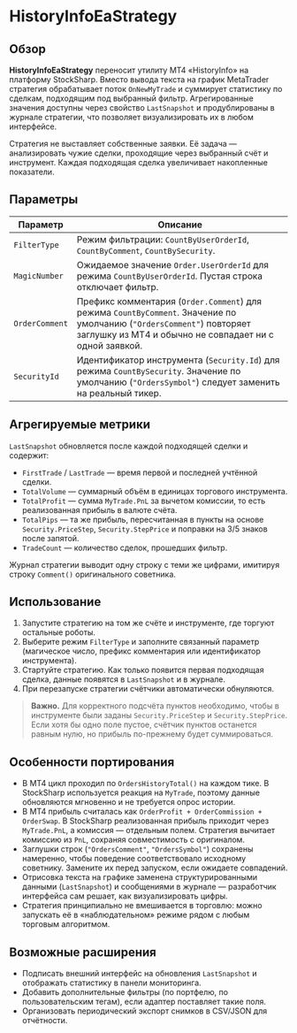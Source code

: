# HistoryInfoEaStrategy

## Обзор
**HistoryInfoEaStrategy** переносит утилиту MT4 «HistoryInfo» на платформу StockSharp. Вместо вывода текста на график MetaTrader стратегия обрабатывает поток `OnNewMyTrade` и суммирует статистику по сделкам, подходящим под выбранный фильтр. Агрегированные значения доступны через свойство `LastSnapshot` и продублированы в журнале стратегии, что позволяет визуализировать их в любом интерфейсе.

Стратегия не выставляет собственные заявки. Её задача — анализировать чужие сделки, проходящие через выбранный счёт и инструмент. Каждая подходящая сделка увеличивает накопленные показатели.

## Параметры
| Параметр | Описание |
|----------|----------|
| `FilterType` | Режим фильтрации: `CountByUserOrderId`, `CountByComment`, `CountBySecurity`. |
| `MagicNumber` | Ожидаемое значение `Order.UserOrderId` для режима `CountByUserOrderId`. Пустая строка отключает фильтр. |
| `OrderComment` | Префикс комментария (`Order.Comment`) для режима `CountByComment`. Значение по умолчанию (`"OrdersComment"`) повторяет заглушку из MT4 и обычно не совпадает ни с одной заявкой. |
| `SecurityId` | Идентификатор инструмента (`Security.Id`) для режима `CountBySecurity`. Значение по умолчанию (`"OrdersSymbol"`) следует заменить на реальный тикер. |

## Агрегируемые метрики
`LastSnapshot` обновляется после каждой подходящей сделки и содержит:

- `FirstTrade` / `LastTrade` — время первой и последней учтённой сделки.
- `TotalVolume` — суммарный объём в единицах торгового инструмента.
- `TotalProfit` — сумма `MyTrade.PnL` за вычетом комиссии, то есть реализованная прибыль в валюте счёта.
- `TotalPips` — та же прибыль, пересчитанная в пункты на основе `Security.PriceStep`, `Security.StepPrice` и поправки на 3/5 знаков после запятой.
- `TradeCount` — количество сделок, прошедших фильтр.

Журнал стратегии выводит одну строку с теми же цифрами, имитируя строку `Comment()` оригинального советника.

## Использование
1. Запустите стратегию на том же счёте и инструменте, где торгуют остальные роботы.
2. Выберите режим `FilterType` и заполните связанный параметр (магическое число, префикс комментария или идентификатор инструмента).
3. Стартуйте стратегию. Как только появится первая подходящая сделка, данные появятся в `LastSnapshot` и в журнале.
4. При перезапуске стратегии счётчики автоматически обнуляются.

> **Важно.** Для корректного подсчёта пунктов необходимо, чтобы в инструменте были заданы `Security.PriceStep` и `Security.StepPrice`. Если хотя бы одно поле пустое, счётчик пунктов останется равным нулю, но прибыль по-прежнему будет суммироваться.

## Особенности портирования
- В MT4 цикл проходил по `OrdersHistoryTotal()` на каждом тике. В StockSharp используется реакция на `MyTrade`, поэтому данные обновляются мгновенно и не требуется опрос истории.
- В MT4 прибыль считалась как `OrderProfit + OrderCommission + OrderSwap`. В StockSharp реализованная прибыль приходит через `MyTrade.PnL`, а комиссия — отдельным полем. Стратегия вычитает комиссию из `PnL`, сохраняя совместимость с оригиналом.
- Заглушки строк (`"OrdersComment"`, `"OrdersSymbol"`) сохранены намеренно, чтобы поведение соответствовало исходному советнику. Замените их перед запуском, если ожидаете совпадений.
- Отрисовка текста на графике заменена структурированными данными (`LastSnapshot`) и сообщениями в журнале — разработчик интерфейса сам решает, как визуализировать цифры.
- Стратегия принципиально не вмешивается в торговлю: можно запускать её в «наблюдательном» режиме рядом с любым торговым алгоритмом.

## Возможные расширения
- Подписать внешний интерфейс на обновления `LastSnapshot` и отображать статистику в панели мониторинга.
- Добавить дополнительные фильтры (по портфелю, по пользовательским тегам), если адаптер поставляет такие поля.
- Организовать периодический экспорт снимков в CSV/JSON для отчётности.
